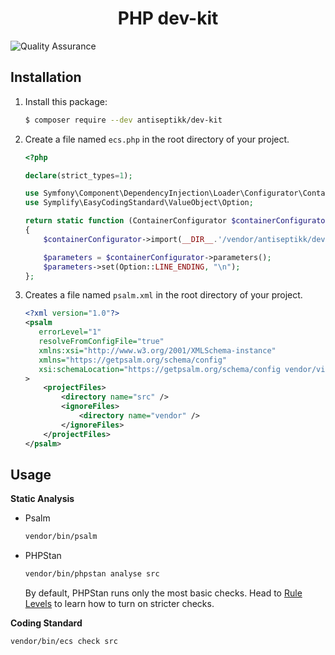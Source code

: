 <h1 align="center">
    PHP dev-kit
</h1>

![Quality Assurance](https://github.com/antiseptikk/dev-kit/workflows/Quality%20Assurance/badge.svg?branch=main)

Installation
--------------------

1. Install this package:

    ```bash
    $ composer require --dev antiseptikk/dev-kit
    ```
    
2. Create a file named `ecs.php` in the root directory of your project.

   ```php
   <?php

   declare(strict_types=1);
   
   use Symfony\Component\DependencyInjection\Loader\Configurator\ContainerConfigurator;
   use Symplify\EasyCodingStandard\ValueObject\Option;
   
   return static function (ContainerConfigurator $containerConfigurator): void
   {
       $containerConfigurator->import(__DIR__.'/vendor/antiseptikk/dev-kit/ecs.php');
   
       $parameters = $containerConfigurator->parameters();
       $parameters->set(Option::LINE_ENDING, "\n");
   };

   ```

3. Creates a file named `psalm.xml` in the root directory of your project.

   ```xml
   <?xml version="1.0"?>
   <psalm
      errorLevel="1"
      resolveFromConfigFile="true"
      xmlns:xsi="http://www.w3.org/2001/XMLSchema-instance"
      xmlns="https://getpsalm.org/schema/config"
      xsi:schemaLocation="https://getpsalm.org/schema/config vendor/vimeo/psalm/config.xsd"
   >
       <projectFiles>
           <directory name="src" />
           <ignoreFiles>
               <directory name="vendor" />
           </ignoreFiles>
       </projectFiles>
   </psalm>
   ```

Usage
--------------------

**Static Analysis**

-  Psalm
      
   ```bash
   vendor/bin/psalm
   ```

- PHPStan

   ```bash
   vendor/bin/phpstan analyse src
   ```

   By default, PHPStan runs only the most basic checks. Head to [Rule Levels](https://phpstan.org/user-guide/rule-levels) to learn how to turn on stricter checks.

**Coding Standard**

```bash
vendor/bin/ecs check src
```
